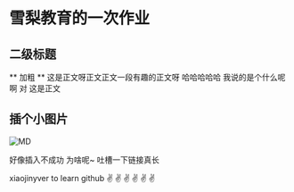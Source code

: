# 雪梨教育的一次作业 #
## 二级标题 ##

** 加粗 **
这是正文呀正文正文一段有趣的正文呀 哈哈哈哈哈 我说的是个什么呢 啊 对 这是正文
## 插个小图片 ##
![MD](http://image.baidu.com/search/detail?ct=503316480&z=0&ipn=d&word=%E5%9B%BE%E7%89%87&hs=0&pn=11&spn=0&di=194460239710&pi=0&rn=1&tn=baiduimagedetail&is=0%2C0&ie=utf-8&oe=utf-8&cl=2&lm=-1&cs=1679155983%2C1401231999&os=4233535942%2C4217596115&simid=3479304971%2C544473790&adpicid=0&lpn=0&ln=30&fr=ala&fm=&sme=&cg=&bdtype=0&oriquery=&objurl=http%3A%2F%2Fpic35.nipic.com%2F20131112%2F2531170_204256005000_2.jpg&fromurl=ippr_z2C%24qAzdH3FAzdH3Fooo_z%26e3Bgtrtv_z%26e3Bv54AzdH3Ffi5oAzdH3F9AzdH3F8anAzdH3Fl8b0c0m_z%26e3Bip4s&gsm=0)

好像插入不成功   为啥呢~
吐槽一下链接真长

xiaojinyver to learn github
:v:  :v:  :v:  :v:  :v:  :v:
